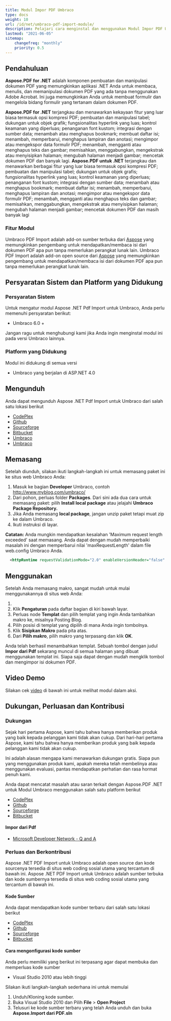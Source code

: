 ```yaml
---
title: Modul Impor PDF Umbraco
type: docs
weight: 10
url: /id/net/umbraco-pdf-import-module/
description: Pelajari cara menginstal dan menggunakan Modul Impor PDF Umbraco
lastmod: "2021-06-05"
sitemap:
    changefreq: "monthly"
    priority: 0.5
---
```


## Pendahuluan

**Aspose.PDF for .NET** adalah komponen pembuatan dan manipulasi dokumen PDF yang memungkinkan aplikasi .NET Anda untuk membaca, menulis, dan memanipulasi dokumen PDF yang ada tanpa menggunakan Adobe Acrobat. Ini juga memungkinkan Anda untuk membuat formulir dan mengelola bidang formulir yang tertanam dalam dokumen PDF.

**Aspose.PDF for .NET** terjangkau dan menawarkan kekayaan fitur yang luar biasa termasuk opsi kompresi PDF; pembuatan dan manipulasi tabel; dukungan untuk objek grafik; fungsionalitas hyperlink yang luas; kontrol keamanan yang diperluas; penanganan font kustom; integrasi dengan sumber data; menambah atau menghapus bookmark; membuat daftar isi; menambah, memperbarui, menghapus lampiran dan anotasi; mengimpor atau mengekspor data formulir PDF; menambah, mengganti atau menghapus teks dan gambar; memisahkan, menggabungkan, mengekstrak atau menyisipkan halaman; mengubah halaman menjadi gambar; mencetak dokumen PDF dan banyak lagi.
**Aspose.PDF untuk .NET** terjangkau dan menawarkan berbagai fitur yang luar biasa termasuk opsi kompresi PDF; pembuatan dan manipulasi tabel; dukungan untuk objek grafis; fungsionalitas hyperlink yang luas; kontrol keamanan yang diperluas; penanganan font kustom; integrasi dengan sumber data; menambah atau menghapus bookmark; membuat daftar isi; menambah, memperbarui, menghapus lampiran dan anotasi; mengimpor atau mengekspor data formulir PDF; menambah, mengganti atau menghapus teks dan gambar; memisahkan, menggabungkan, mengekstrak atau menyisipkan halaman; mengubah halaman menjadi gambar; mencetak dokumen PDF dan masih banyak lagi

### **Fitur Modul**

Umbraco PDF Import adalah add-on sumber terbuka dari [Aspose](http://www.aspose.com/) yang memungkinkan pengembang untuk mendapatkan/membaca isi dari dokumen PDF apa pun tanpa memerlukan perangkat lunak lain.
Umbraco PDF Import adalah add-on open source dari [Aspose](http://www.aspose.com/) yang memungkinkan pengembang untuk mendapatkan/membaca isi dari dokumen PDF apa pun tanpa memerlukan perangkat lunak lain.

## Persyaratan Sistem dan Platform yang Didukung

### **Persyaratan Sistem**

Untuk mengatur modul Aspose .NET Pdf Import untuk Umbraco, Anda perlu memenuhi persyaratan berikut:

- Umbraco 6.0 +

Jangan ragu untuk menghubungi kami jika Anda ingin menginstal modul ini pada versi Umbraco lainnya.

### **Platform yang Didukung**

Modul ini didukung di semua versi

- Umbraco yang berjalan di ASP.NET 4.0

## Mengunduh

Anda dapat mengunduh Aspose .NET Pdf Import untuk Umbraco dari salah satu lokasi berikut

- [CodePlex](https://asposeumbraco.codeplex.com/releases)
- [Github](https://github.com/asposemarketplace/Aspose_for_Umbraco/releases)
- [Sourceforge](https://sourceforge.net/projects/asposeumbraco/files/)
- [Bitbucket](https://bitbucket.org/asposemarketplace/aspose-for-umbraco/downloads)
- [Umbraco](https://our.umbraco.org/projects/developer-tools/import-from-pdf-using-aspose-pdf)
- [Umbraco](https://our.umbraco.org/projects/developer-tools/import-from-pdf-using-aspose-pdf)

## Memasang

Setelah diunduh, silakan ikuti langkah-langkah ini untuk memasang paket ini ke situs web Umbraco Anda:

1. Masuk ke bagian **Developer** Umbraco, contoh <http://www.myblog.com/umbraco/>
1. Dari pohon, perluas folder **Packages**.
   Dari sini ada dua cara untuk memasang paket: pilih **Install local package** atau jelajahi **Umbraco Package Repository.**
1. Jika Anda memasang **local package**, jangan unzip paket tetapi muat zip ke dalam Umbraco.
1. Ikuti instruksi di layar.

**Catatan:** Anda mungkin mendapatkan kesalahan 'Maximum request length exceeded' saat memasang. Anda dapat dengan mudah memperbaiki masalah ini dengan memperbarui nilai 'maxRequestLength' dalam file web.config Umbraco Anda.

```xml
  <httpRuntime requestValidationMode="2.0" enableVersionHeader="false" maxRequestLength="25000" />
```

## Menggunakan

Setelah Anda memasang makro, sangat mudah untuk mulai menggunakannya di situs web Anda:

1.
1. Klik **Pengaturan** pada daftar bagian di kiri bawah layar.
1. Perluas node **Templat** dan pilih templat yang ingin Anda tambahkan makro ke, misalnya Posting Blog.
1. Pilih posisi di templat yang dipilih di mana Anda ingin tombolnya.
1. Klik **Sisipkan Makro** pada pita atas.
1. Dari **Pilih makro**, pilih makro yang terpasang dan klik **OK**.

Anda telah berhasil menambahkan templat. Sebuah tombol dengan judul **Impor dari Pdf** sekarang muncul di semua halaman yang dibuat menggunakan templat ini. Siapa saja dapat dengan mudah mengklik tombol dan mengimpor isi dokumen PDF.

## Video Demo

Silakan cek [video](https://www.youtube.com/watch?v=zmZTJ86B25E) di bawah ini untuk melihat modul dalam aksi.

## Dukungan, Perluasan dan Kontribusi

### Dukungan

Sejak hari pertama Aspose, kami tahu bahwa hanya memberikan produk yang baik kepada pelanggan kami tidak akan cukup.
Dari hari-hari pertama Aspose, kami tahu bahwa hanya memberikan produk yang baik kepada pelanggan kami tidak akan cukup.

Ini adalah alasan mengapa kami menawarkan dukungan gratis. Siapa pun yang menggunakan produk kami, apakah mereka telah membelinya atau menggunakan evaluasi, pantas mendapatkan perhatian dan rasa hormat penuh kami.

Anda dapat mencatat masalah atau saran terkait dengan Aspose.PDF .NET untuk Modul Umbraco menggunakan salah satu platform berikut

- [CodePlex](https://asposeumbraco.codeplex.com/workitem/list/basic)
- [Github](https://github.com/asposemarketplace/Aspose_for_Umbraco/issues)
- [Sourceforge](https://sourceforge.net/p/asposeumbraco/tickets/?source=navbar)
- [Bitbucket](https://bitbucket.org/asposemarketplace/aspose-for-umbraco/issues?status=new&status=open)

#### Impor dari Pdf

- [Microsoft Developer Network - Q and A](https://code.msdn.microsoft.com/Umbraco-Import-from-Pdf-d4659bc8/view/Discussions#content)

### Perluas dan Berkontribusi

Aspose .NET PDF Import untuk Umbraco adalah open source dan kode sourcenya tersedia di situs web coding sosial utama yang tercantum di bawah ini.
Aspose .NET PDF Import untuk Umbraco adalah sumber terbuka dan kode sumbernya tersedia di situs web coding sosial utama yang tercantum di bawah ini.

#### Kode Sumber

Anda dapat mendapatkan kode sumber terbaru dari salah satu lokasi berikut

- [CodePlex](https://asposeumbraco.codeplex.com/SourceControl/latest)
- [Github](https://github.com/asposemarketplace/Aspose_for_Umbraco)
- [Sourceforge](https://sourceforge.net/p/asposeumbraco/code/ci/master/tree/)
- [Bitbucket](https://bitbucket.org/asposemarketplace/aspose-for-umbraco/src)

#### Cara mengonfigurasi kode sumber

Anda perlu memiliki yang berikut ini terpasang agar dapat membuka dan memperluas kode sumber

- Visual Studio 2010 atau lebih tinggi

Silakan ikuti langkah-langkah sederhana ini untuk memulai

1. Unduh/Kloning kode sumber.
1. Buka Visual Studio 2010 dan Pilih **File** > **Open Project**
1. Telusuri ke kode sumber terbaru yang telah Anda unduh dan buka **Aspose.Import dari PDF.sln**
